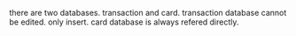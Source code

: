 there are two databases. transaction and card.
transaction database cannot be edited. only insert.
card database is always refered directly.
